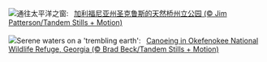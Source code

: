 ![](https://www.bing.com/th?id=OHR.CormorantBridge_ZH-CN7673299694_UHD.jpg&w=1000)通往太平洋之窗:&nbsp;&ensp;[加利福尼亚州圣克鲁斯的天然桥州立公园 (© Jim Patterson/Tandem Stills + Motion)](https://www.bing.com/th?id=OHR.CormorantBridge_ZH-CN7673299694_UHD.jpg)
<br><br/>
![](https://www.bing.com/th?id=OHR.AmericanWetlands_EN-US1844827155_UHD.jpg&w=1000)Serene waters on a 'trembling earth':&nbsp;&ensp;[Canoeing in Okefenokee National Wildlife Refuge, Georgia (© Brad Beck/Tandem Stills + Motion)](https://www.bing.com/th?id=OHR.AmericanWetlands_EN-US1844827155_UHD.jpg)
<br><br/>
